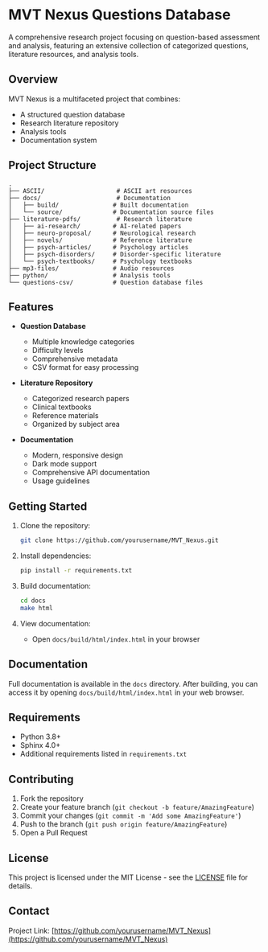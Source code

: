 # MVT Nexus Questions Database

A comprehensive research project focusing on question-based assessment and analysis, featuring an extensive collection of categorized questions, literature resources, and analysis tools.

## Overview

MVT Nexus is a multifaceted project that combines:
- A structured question database
- Research literature repository
- Analysis tools
- Documentation system

## Project Structure

```
.
├── ASCII/                    # ASCII art resources
├── docs/                     # Documentation
│   ├── build/               # Built documentation
│   └── source/              # Documentation source files
├── literature-pdfs/          # Research literature
│   ├── ai-research/         # AI-related papers
│   ├── neuro-proposal/      # Neurological research
│   ├── novels/              # Reference literature
│   ├── psych-articles/      # Psychology articles
│   ├── psych-disorders/     # Disorder-specific literature
│   └── psych-textbooks/     # Psychology textbooks
├── mp3-files/               # Audio resources
├── python/                  # Analysis tools
└── questions-csv/           # Question database files
```

## Features

- **Question Database**
  - Multiple knowledge categories
  - Difficulty levels
  - Comprehensive metadata
  - CSV format for easy processing

- **Literature Repository**
  - Categorized research papers
  - Clinical textbooks
  - Reference materials
  - Organized by subject area

- **Documentation**
  - Modern, responsive design
  - Dark mode support
  - Comprehensive API documentation
  - Usage guidelines

## Getting Started

1. Clone the repository:
   ```bash
   git clone https://github.com/yourusername/MVT_Nexus.git
   ```

2. Install dependencies:
   ```bash
   pip install -r requirements.txt
   ```

3. Build documentation:
   ```bash
   cd docs
   make html
   ```

4. View documentation:
   - Open `docs/build/html/index.html` in your browser

## Documentation

Full documentation is available in the `docs` directory. After building, you can access it by opening `docs/build/html/index.html` in your web browser.

## Requirements

- Python 3.8+
- Sphinx 4.0+
- Additional requirements listed in `requirements.txt`

## Contributing

1. Fork the repository
2. Create your feature branch (`git checkout -b feature/AmazingFeature`)
3. Commit your changes (`git commit -m 'Add some AmazingFeature'`)
4. Push to the branch (`git push origin feature/AmazingFeature`)
5. Open a Pull Request

## License

This project is licensed under the MIT License - see the [LICENSE](LICENSE) file for details.

## Contact

Project Link: [https://github.com/yourusername/MVT_Nexus](https://github.com/yourusername/MVT_Nexus)
